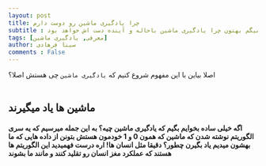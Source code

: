 ```yaml
---
layout: post
title: چرا یادگیری ماشین رو دوست دارم
subtitle : تو این پست میگم بهتون چرا یادگیری ماشین باحاله و آینده دست اش خواهد بود
tags: [معرفی, یادگیری ماشین]
author: سینا فرهادی
comments : False
---
```


اصلا بیاین با این مفهوم شروع کنیم که `یادگیری ماشین` چی هستش اصلا؟
<br>
<br>

<h2>ماشین ها یاد میگیرند</h2>

<h4>
اگه خیلی ساده بخوایم بگیم که یادگیری ماشین چیه؟ به این جمله میرسیم که یه سری الگوریتم نوشته شدن که ماشین که همون 0 و 1 خودمون هستش بتونن از داده هایی که ما بهشون میدیم یاد بگیرن
<bold>
چطور؟
</bold>
دقیقا مثل انسان ها! اره درست فهمیدید این الگوریتم ها هستند که عملکرد مغز انسان رو تقلید کنند و مانند ما بشوند
</h4>
